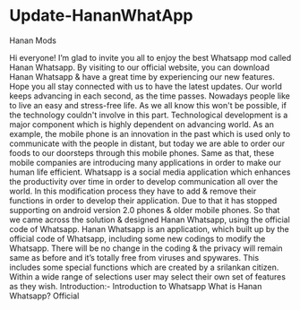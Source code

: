 # Update-HananWhatApp
Hanan Mods

Hi everyone! I’m glad to invite you all to enjoy the best Whatsapp mod called Hanan Whatsapp.
By visiting to our official website, you can download Hanan Whatsapp & have a great 
time by experiencing our new features. Hope you all stay connected with us to have the latest 
updates.
Our world keeps advancing in each second, as the time passes. Nowadays people like to 
live an easy and stress-free life. As we all know this won't be possible, if the technology couldn't 
involve in this part. Technological development is a major component which is highly 
dependent on advancing world.
As an example, the mobile phone is an innovation in the past which is used only to 
communicate with the people in distant, but today we are able to order our foods to our 
doorsteps through this mobile phones. Same as that, these mobile companies are introducing 
many applications in order to make our human life efficient.
Whatsapp is a social media application which enhances the productivity over time in 
order to develop communication all over the world. In this modification process they have to 
add & remove their functions in order to develop their application.
Due to that it has stopped supporting on android version 2.0 phones & older mobile 
phones. So that we came across the solution & designed Hanan Whatsapp, using the official 
code of Whatsapp.
Hanan Whatsapp is an application, which built up by the official code of Whatsapp, 
including some new codings to modify the Whatsapp. There will be no change in the coding &
the privacy will remain same as before and it’s totally free from viruses and spywares.
This includes some special functions which are created by a srilankan citizen. Within a 
wide range of selections user may select their own set of features as they wish.
Introduction:-
Introduction to Whatsapp
What is Hanan Whatsapp?
 Official
